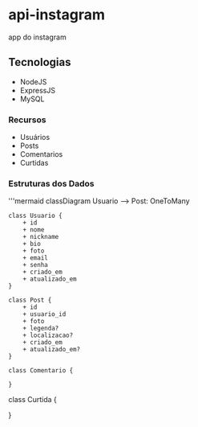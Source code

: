 # api-instagram
app do instagram 


## Tecnologias 
- NodeJS
- ExpressJS
- MySQL 

### Recursos 
- Usuários 
- Posts
- Comentarios 
- Curtidas 

### Estruturas dos Dados 
'''mermaid 
classDiagram
    Usuario --> Post: OneToMany
    
    class Usuario {
        + id
        + nome 
        + nickname
        + bio
        + foto 
        + email
        + senha 
        + criado_em
        + atualizado_em
    }

    class Post {
        + id
        + usuario_id
        + foto 
        + legenda?
        + localizacao?
        + criado_em
        + atualizado_em?
    }

    class Comentario {

    }

   class Curtida {

   }
